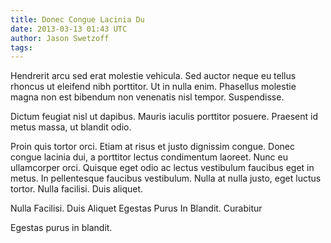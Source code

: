 ```yaml
---
title: Donec Congue Lacinia Du
date: 2013-03-13 01:43 UTC
author: Jason Swetzoff
tags:
---
```


Hendrerit arcu sed erat molestie vehicula. Sed auctor neque eu tellus rhoncus ut eleifend nibh porttitor. Ut in nulla enim. Phasellus molestie magna non est bibendum non venenatis nisl tempor. Suspendisse.

Dictum feugiat nisl ut dapibus. Mauris iaculis porttitor posuere. Praesent id metus massa, ut blandit odio.

Proin quis tortor orci. Etiam at risus et justo dignissim congue. Donec congue lacinia dui, a porttitor lectus condimentum laoreet. Nunc eu ullamcorper orci. Quisque eget odio ac lectus vestibulum faucibus eget in metus. In pellentesque faucibus vestibulum. Nulla at nulla justo, eget luctus tortor. Nulla facilisi. Duis aliquet.

Nulla Facilisi. Duis Aliquet Egestas Purus In Blandit. Curabitur

Egestas purus in blandit.
